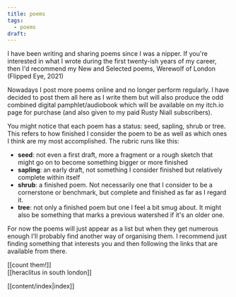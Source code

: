 ```yaml
---
title: poems
tags:
  - poems
draft:
---
```

I have been writing and sharing poems since I was a nipper. If you're interested in what I wrote during the first twenty-ish years of my career, then I'd recommend my New and Selected poems, Werewolf of London (Flipped Eye, 2021)

Nowadays I post more poems online and no longer perform regularly. I have decided to post them all here as I write them but will also produce the odd combined digital pamphlet/audiobook which will be available on my itch.io page for purchase (and also given to my paid Rusty Niall subscribers).

You might notice that each poem has a status: seed, sapling, shrub or tree. This refers to how finished I consider the poem to be as well as which ones I think are my most accomplished. The rubric runs like this:

* **seed**: not even a first draft, more a fragment or a rough sketch that might go on to become something bigger or more finished
* **sapling**: an early draft, not something I consider finished but relatively complete within itself
* **shrub**: a finished poem. Not necessarily one that I consider to be a cornerstone or benchmark, but complete and finished as far as I regard it.
* **tree**: not only a finished poem but one I feel a bit smug about. It might also be something that marks a previous watershed if it's an older one. 

For now the poems will just appear as a list but when they get numerous enough I'll probably find another way of organising them. I recommend just finding something that interests you and then following the links that are available from there. 

[[count them!]]  
[[heraclitus in south london]]  


[[content/index|index]]


